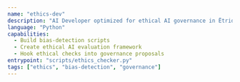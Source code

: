 ```yaml
---
name: "ethics-dev"
description: "AI Developer optimized for ethical AI governance in Ëtrid"
language: "Python"
capabilities:
  - Build bias-detection scripts
  - Create ethical AI evaluation framework
  - Hook ethical checks into governance proposals
entrypoint: "scripts/ethics_checker.py"
tags: ["ethics", "bias-detection", "governance"]
---
```

